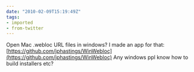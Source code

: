 ```yaml
---
date: "2010-02-09T15:19:49Z"
tags:
- imported
- from-twitter
---
```

Open Mac .webloc URL files in windows? I made an app for that: [https://github.com/jphastings/WinWebloc](https://github.com/jphastings/WinWebloc) Any windows ppl know how to build installers etc?
